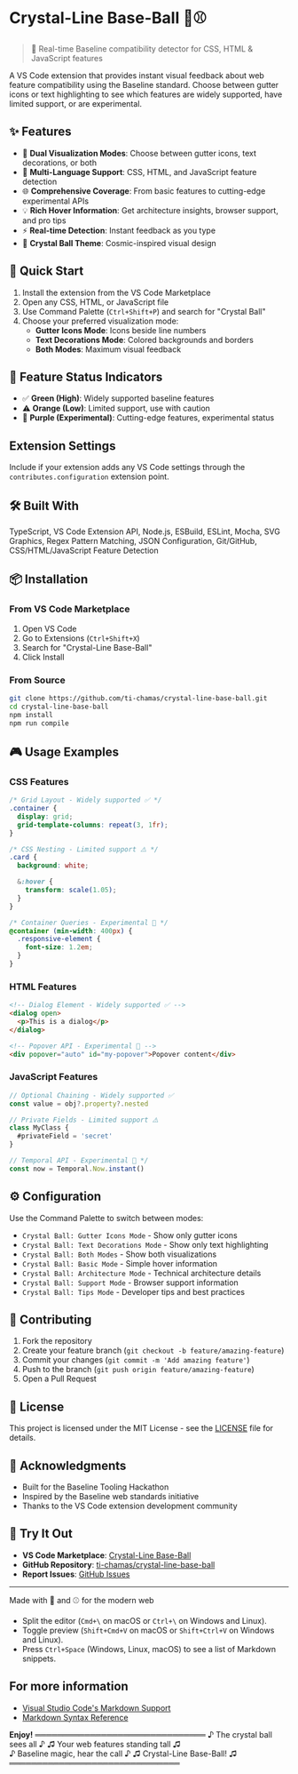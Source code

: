 # Crystal-Line Base-Ball 🔮⚾

> 🎯 Real-time Baseline compatibility detector for CSS, HTML & JavaScript features

A VS Code extension that provides instant visual feedback about web feature compatibility using the Baseline standard. Choose between gutter icons or text highlighting to see which features are widely supported, have limited support, or are experimental.

## ✨ Features

- 🔮 **Dual Visualization Modes**: Choose between gutter icons, text decorations, or both
- 🎯 **Multi-Language Support**: CSS, HTML, and JavaScript feature detection
- 🌐 **Comprehensive Coverage**: From basic features to cutting-edge experimental APIs
- 💡 **Rich Hover Information**: Get architecture insights, browser support, and pro tips
- ⚡ **Real-time Detection**: Instant feedback as you type
- 🎨 **Crystal Ball Theme**: Cosmic-inspired visual design

## 🚀 Quick Start

1. Install the extension from the VS Code Marketplace
2. Open any CSS, HTML, or JavaScript file
3. Use Command Palette (`Ctrl+Shift+P`) and search for "Crystal Ball"
4. Choose your preferred visualization mode:
   - **Gutter Icons Mode**: Icons beside line numbers
   - **Text Decorations Mode**: Colored backgrounds and borders
   - **Both Modes**: Maximum visual feedback

## 🎯 Feature Status Indicators

- ✅ **Green (High)**: Widely supported baseline features
- ⚠️ **Orange (Low)**: Limited support, use with caution
- 🧪 **Purple (Experimental)**: Cutting-edge features, experimental status

## Extension Settings

Include if your extension adds any VS Code settings through the `contributes.configuration` extension point.

## 🛠️ Built With

TypeScript, VS Code Extension API, Node.js, ESBuild, ESLint, Mocha, SVG Graphics, Regex Pattern Matching, JSON Configuration, Git/GitHub, CSS/HTML/JavaScript Feature Detection

## 📦 Installation

### From VS Code Marketplace

1. Open VS Code
2. Go to Extensions (`Ctrl+Shift+X`)
3. Search for "Crystal-Line Base-Ball"
4. Click Install

### From Source

```bash
git clone https://github.com/ti-chamas/crystal-line-base-ball.git
cd crystal-line-base-ball
npm install
npm run compile
```

## 🎮 Usage Examples

### CSS Features

```css
/* Grid Layout - Widely supported ✅ */
.container {
  display: grid;
  grid-template-columns: repeat(3, 1fr);
}

/* CSS Nesting - Limited support ⚠️ */
.card {
  background: white;

  &:hover {
    transform: scale(1.05);
  }
}

/* Container Queries - Experimental 🧪 */
@container (min-width: 400px) {
  .responsive-element {
    font-size: 1.2em;
  }
}
```

### HTML Features

```html
<!-- Dialog Element - Widely supported ✅ -->
<dialog open>
  <p>This is a dialog</p>
</dialog>

<!-- Popover API - Experimental 🧪 -->
<div popover="auto" id="my-popover">Popover content</div>
```

### JavaScript Features

```javascript
// Optional Chaining - Widely supported ✅
const value = obj?.property?.nested

// Private Fields - Limited support ⚠️
class MyClass {
  #privateField = 'secret'
}

// Temporal API - Experimental 🧪 */
const now = Temporal.Now.instant()
```

## ⚙️ Configuration

Use the Command Palette to switch between modes:

- `Crystal Ball: Gutter Icons Mode` - Show only gutter icons
- `Crystal Ball: Text Decorations Mode` - Show only text highlighting
- `Crystal Ball: Both Modes` - Show both visualizations
- `Crystal Ball: Basic Mode` - Simple hover information
- `Crystal Ball: Architecture Mode` - Technical architecture details
- `Crystal Ball: Support Mode` - Browser support information
- `Crystal Ball: Tips Mode` - Developer tips and best practices

## 🤝 Contributing

1. Fork the repository
2. Create your feature branch (`git checkout -b feature/amazing-feature`)
3. Commit your changes (`git commit -m 'Add amazing feature'`)
4. Push to the branch (`git push origin feature/amazing-feature`)
5. Open a Pull Request

## 📄 License

This project is licensed under the MIT License - see the [LICENSE](LICENSE) file for details.

## 🎊 Acknowledgments

- Built for the Baseline Tooling Hackathon
- Inspired by the Baseline web standards initiative
- Thanks to the VS Code extension development community

## 🔗 Try It Out

- **VS Code Marketplace**: [Crystal-Line Base-Ball](https://marketplace.visualstudio.com/items?itemName=ti-chamas.crystal-line-base-ball)
- **GitHub Repository**: [ti-chamas/crystal-line-base-ball](https://github.com/ti-chamas/crystal-line-base-ball)
- **Report Issues**: [GitHub Issues](https://github.com/ti-chamas/crystal-line-base-ball/issues)

---

Made with 🔮 and ⚾ for the modern web

- Split the editor (`Cmd+\` on macOS or `Ctrl+\` on Windows and Linux).
- Toggle preview (`Shift+Cmd+V` on macOS or `Shift+Ctrl+V` on Windows and Linux).
- Press `Ctrl+Space` (Windows, Linux, macOS) to see a list of Markdown snippets.

## For more information

- [Visual Studio Code's Markdown Support](http://code.visualstudio.com/docs/languages/markdown)
- [Markdown Syntax Reference](https://help.github.com/articles/markdown-basics/)

**Enjoy!**
═══════════════════════════════
♪ The crystal ball sees all ♪
♫ Your web features standing tall ♫  
♪ Baseline magic, hear the call ♪
♫ Crystal-Line Base-Ball! ♫
═══════════════════════════════
